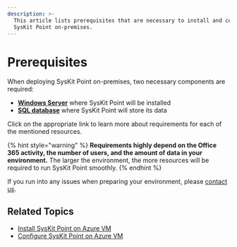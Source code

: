 ```yaml
---
description: >-
  This article lists prerequisites that are necessary to install and configure
  SysKit Point on-premises.
---
```


# Prerequisites

When deploying SysKit Point on-premises, two necessary components are required:

* [**Windows Server**](syskit-point-server.md) where SysKit Point will be installed
* [**SQL database**](syskit-point-database.md) where SysKit Point will store its data 

Click on the appropriate link to learn more about requirements for each of the mentioned resources.

{% hint style="warning" %}
**Requirements highly depend on the Office 365 activity, the number of users, and the amount of data in your environment.** The larger the environment, the more resources will be required to run SysKit Point smoothly.
{% endhint %}

If you run into any issues when preparing your environment, please [contact us](https://www.syskit.com/contact-us/).

## Related Topics

* [Install SysKit Point on Azure VM](../install-syskit-point-on-premises.md) 
* [Configure SysKit Point on Azure VM](../configure-syskit-point-on-premises.md)